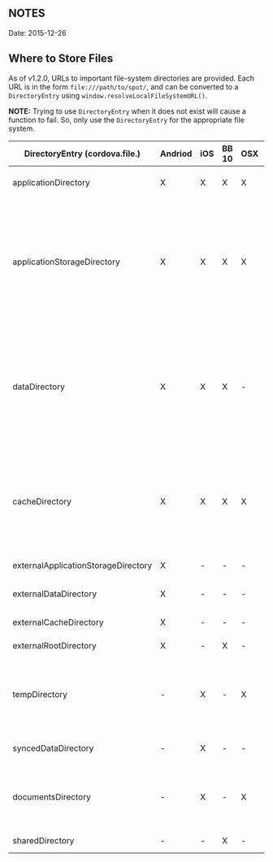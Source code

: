 ## NOTES ##
Date: 2015-12-26


## Where to Store Files ##

As of v1.2.0, URLs to important file-system directories are provided. Each URL is in the form `file:///path/to/spot/`, and can be converted to a `DirectoryEntry` using `window.resolveLocalFileSystemURL()`.

**NOTE:** Trying to use `DirectoryEntry` when it does not exist will cause a function to fail. So, only use the `DirectoryEntry` for the appropriate file system.

DirectoryEntry (cordova.file.)      | Andriod  | iOS | BB 10 | OSX | Windows |  What it means
------------------------------------|----------|-----|-------|-----|---------|-----------------
applicationDirectory                |    X     |  X  |   X   |  X  |    X    | **Read-only directory** where the application is installed.
applicationStorageDirectory         |    X     |  X  |   X   |  X  |    -    | Root directory of the application's sandbox; on iOS & windows this location is read-only (but specific subdirectories [like `/Documents` on iOS or `/localState` on windows] are read-write). All data contained within is private to the app.
dataDirectory                       |    X     |  X  |   X   |  -  |    X    | Persistent and private data storage within the application's sandbox using internal memory (on Android, if you need to use external memory, use `.externalDataDirectory`). On iOS, this directory is not synced with iCloud (use `.syncedDataDirectory`)
cacheDirectory                      |    X     |  X  |   X   |  X  |    X    | Directory for cached data files or any files that your app can re-create easily. The OS may delete these files when the device runs low on storage, nevertheless, apps should not rely on the OS to delete files in here.
externalApplicationStorageDirectory |    X     |  -  |   -   |  -  |    -    | Application space on external storage.
externalDataDirectory               |    X     |  -  |   -   |  -  |    -    | Where to put app-specific data files on external storage.
externalCacheDirectory              |    X     |  -  |   -   |  -  |    -    | Application cache on external storage.
externalRootDirectory               |    X     |  -  |   X   |  -  |    -    | External storage (SD card) root.
tempDirectory                       |    -     |  X  |   -   |  X  |    X    | Temp directory that the OS can clear at will. Do not rely on the OS to clear this directory; your app should always remove files as applicable.
syncedDataDirectory                 |    -     |  X  |   -   |  -  |    X    | Holds app-specific files that should be synced (e.g. to iCloud). 
documentsDirectory                  |    -     |  X  |   -   |  X  |    -    | Files private to the app, but that are meaningful to other application (e.g. Office files). Note that for OSX this is the user's `~/Documents` directory.
sharedDirectory                     |    -     |  -  |   X   |  -  |    -    | Files globally available to all applications.

